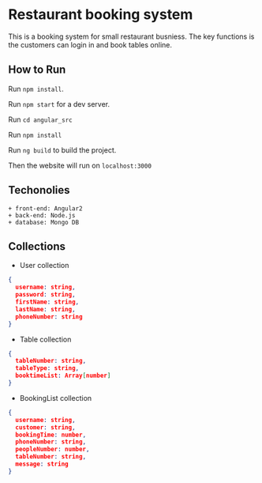 # Restaurant booking system
This is a booking system for small restaurant busniess.
The key functions is the customers can login in and book tables online.

## How to Run
Run `npm install`. 
 
Run `npm start` for a dev server.

Run `cd angular_src`  

Run `npm install` 

Run `ng build` to build the project.  

Then the website will run on `localhost:3000`

## Techonolies
	+ front-end: Angular2
	+ back-end: Node.js 
	+ database: Mongo DB
	
## Collections

* User collection
````json
{
  username: string,
  password: string,
  firstName: string,
  lastName: string,
  phoneNumber: string
}
````
* Table collection
````json
{
  tableNumber: string,
  tableType: string,
  booktimeList: Array[number]
}
````
* BookingList collection
````json
{
  username: string,
  customer: string,
  bookingTime: number,
  phoneNumber: string,
  peopleNumber: number,
  tableNumber: string,
  message: string
}
````

